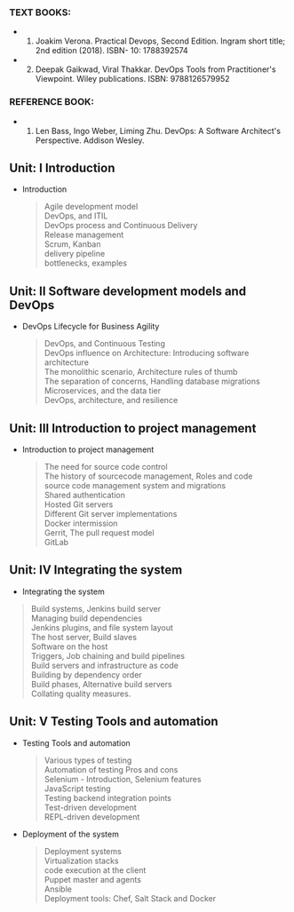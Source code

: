 ### TEXT BOOKS: 
 - 1. Joakim Verona. Practical Devops, Second Edition. Ingram short title; 2nd edition (2018). ISBN- 10: 1788392574 
 - 2. Deepak Gaikwad, Viral Thakkar. DevOps Tools from Practitioner's Viewpoint. Wiley publications. ISBN: 9788126579952 
### REFERENCE BOOK:
 - 1. Len Bass, Ingo Weber, Liming Zhu. DevOps: A Software Architect's Perspective. Addison Wesley. 

## Unit: I Introduction<br> 
 - Introduction
   > Agile development model<br>
   > DevOps, and ITIL<br>
   > DevOps process and Continuous Delivery<br>
   > Release management<br>
   > Scrum, Kanban<br>
   > delivery pipeline<br>
   > bottlenecks, examples<br>
## Unit: II Software development models and DevOps<br>
 - DevOps Lifecycle for Business Agility<br>
   > DevOps, and Continuous Testing<br>
   > DevOps influence on Architecture: Introducing software architecture<br>
   > The monolithic scenario, Architecture rules of thumb<br>
   > The separation of concerns, Handling database migrations<br>
   > Microservices, and the data tier<br>
   > DevOps, architecture, and resilience<br>
## Unit: III Introduction to project management<br>
- Introduction to project management
   > The need for source code control<br>
   > The history of sourcecode management, Roles and code<br>
   > source code management system and migrations<br>
   > Shared authentication<br>
   > Hosted Git servers<br>
   > Different Git server implementations<br>
   > Docker intermission<br>
   > Gerrit, The pull request model<br>
   > GitLab<br>
 ## Unit: IV Integrating the system<br>
 - Integrating the system
  > Build systems, Jenkins build server<br>
  > Managing build dependencies<br>
  > Jenkins plugins, and file system layout<br>
  > The host server, Build slaves<br>
  > Software on the host<br>
  > Triggers, Job chaining and build pipelines<br>
  > Build servers and infrastructure as code<br>
  > Building by dependency order<br>
  > Build phases, Alternative build servers<br>
  > Collating quality measures.<br>
## Unit: V Testing Tools and automation<br>
- Testing Tools and automation<br>
  > Various types of testing<br>
  > Automation of testing Pros and cons<br>
  > Selenium - Introduction, Selenium features<br>
  > JavaScript testing<br>
  > Testing backend integration points<br>
  > Test-driven development<br>
  > REPL-driven development<br>
- Deployment of the system<br>
  > Deployment systems<br>
  > Virtualization stacks<br>
  > code execution at the client<br>
  > Puppet master and agents<br>
  > Ansible<br>
  > Deployment tools: Chef, Salt Stack and Docker<br>
